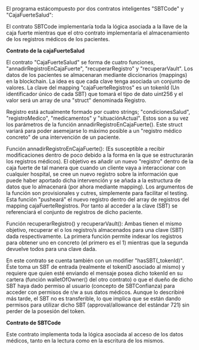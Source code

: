  El programa estácompuesto por dos contratos inteligentes "SBTCode" y "CajaFuerteSalud":

 El contrato SBTCode implementaría toda la lógica asociada a la llave de la caja fuerte mientras que el otro contrato implementaría el almacenamiento de los registros médicos de los pacientes.

**Contrato de la cajaFuerteSalud**

El contrato "CajaFuerteSalud"  se forma de cuatro funciones, "annadirRegistroEnCajaFuerte", "recuperarRegistro" y "recuperarVault".  Los datos de los pacientes se almacenaran mediante diccionarios (mappings) en la blockchain. La idea es que cada clave tenga asociada un conjunto de valores. La clave del mapping "cajaFuerteRegistros" es un tokenId (Un identificador único de cada SBT) que tomará el tipo de dato uint256 y el valor será un array de una "struct" denominada Registro.

Registro está actualmente formado por cuatro strings; "condicionesSalud", "registroMedico", "medicamentos" y "situaciónActual". Estos son a su vez los parámetros de la función annadirRegistroEnCajaFuerte(). Este struct variará para poder asemejarse lo máximo posible a un "registro médico concreto" de una intervención de un paciente.

Función annadirRegistroEnCajaFuerte():  (Es susceptible a recibir modificaciones dentro de poco debido a la forma en la que se estructurarán los registros médicos).  El objetivo es añadir un nuevo "registro" dentro de la caja fuerte  de tal manera que cuando un cliente vaya a interaccionar con cualquier hospital, se cree un nuevo registro sobre la información que puede haber aportado dicha intervención y se añada a la estructura de datos que lo almacenará (por ahora mediante mapping). Los argumentos de la función son provisionales y cutres, simplemente para facilitar el testing. Esta función "pusheará" el nuevo registro dentro del array de registros del mapping cajaFuerteRegistros. Por tanto al acceder a la clave (SBT) se referenciará el conjunto de registros de dicho paciente.

Función recuperarRegistro() y recuperarVault(): Ambas tienen el mismo objetivo, recuperar el o los registro/s almacenados para una clave (SBT) dada respectivamente. La primera función permite indexar los registros para obtener uno en concreto (el primero es el 1) mientras que la segunda devuelve todos para una clave dada.

En este contrato se cuenta también con un modifier "hasSBT(_tokenId)".  Éste toma un SBT de entrada (realmente el tokenID asociado al mismo) y requiere que quien esté enviando el mensaje posea dicho tokenId en su cartera (función walletOfOwner() del otro contrato) o que el dueño de dicho SBT haya dado permiso al usuario (concepto de SBTConfianza) para acceder con permisos de r/w a sus datos médicos. Aunque lo describiré más tarde, el SBT no es transferible, lo que implica que se están dando permisos para utilizar dicho SBT (approval/allowance del estándar 721) sin perder de la posesión  del token.


**Contrato de SBTCode**

Este contrato implementa toda la lógica asociada al acceso de los datos médicos, tanto en la lectura como en la escritura de los mismos.





